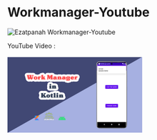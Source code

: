 # Workmanager-Youtube

<img alt="Ezatpanah Workmanager-Youtube" src="https://emojipedia-us.s3.amazonaws.com/content/2020/04/05/yt.png" width="3%"></a>

YouTube Video :
<br>  
<a href="https://www.youtube.com/watch?v=sHE5hjxznlI" target="_blank"><img alt="Ezatpanah Workmanager-Youtube" src="Workmanager.jpg" width="60%"></a>
<br>
